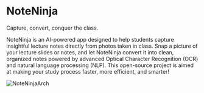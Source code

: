 # NoteNinja
Capture, convert, conquer the class.

NoteNinja is an AI-powered app designed to help students capture insightful lecture notes directly from photos taken in class. Snap a picture of your lecture slides or notes, and let NoteNinja convert it into clean, organized notes powered by advanced Optical Character Recognition (OCR) and natural language processing (NLP). This open-source project is aimed at making your study process faster, more efficient, and smarter!

![NoteNinjaArch](https://github.com/user-attachments/assets/6edfb105-4afc-4a30-95a4-226655d3947b)
